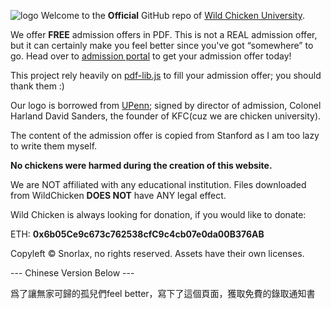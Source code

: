![logo](https://wcu.edu.pl/assets/Wild_Chicken.svg)
Welcome to the **Official** GitHub repo of [Wild Chicken University](https://wcu.edu.pl).

We offer **FREE** admission offers in PDF. This is not a REAL admission offer, but it can certainly make you feel better since you've got “somewhere” to go. Head over to [admission portal](https://admission.wcu.edu.pl) to get your admission offer today!

This project rely heavily on [pdf-lib.js](https://pdf-lib.js.org) to fill your admission offer; you should thank them :)

Our logo is borrowed from [UPenn](https://upenn.edu); signed by director of admission, Colonel Harland David Sanders, the founder of KFC(cuz we are chicken university).

The content of the admission offer is copied from Stanford as I am too lazy to write them myself.

**No chickens were harmed during the creation of this website.** 

We are NOT affiliated with any educational institution. Files downloaded from WildChicken **DOES NOT** have ANY legal effect. 

Wild Chicken is always looking for donation, if you would like to donate:

ETH: **0x6b05Ce9c673c762538cfC9c4cb07e0da00B376AB**

Copyleft © Snorlax, no rights reserved. Assets have their own licenses.

--- Chinese Version Below ---

爲了讓無家可歸的孤兒們feel better，寫下了這個頁面，獲取免費的錄取通知書
